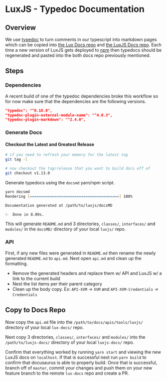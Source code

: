 # LuxJS -  Typedoc Documentation

## Overview

We use [typedoc](https://typedoc.org) to turn comments in our typescript into markdown pages which can be copied into [the Lux Docs repo](https://github.com/ava-labs/lux-docs) and [the LuxJS Docs repo](https://github.com/ava-labs/luxjs-docs). Each time a new version of LuxJS gets deployed to [npm](https://www.npmjs.com/package/lux) then typedocs should be regenerated and pasted into the both docs repo previously mentioned.

## Steps

### Dependencies

A recent build of one of the typedoc dependencies broke this workflow so for now make sure that the dependencies are the following versions.

```json
"typedoc": "^0.18.0",
"typedoc-plugin-external-module-name": "^4.0.3",
"typedoc-plugin-markdown": "^2.4.0",
```

### Generate Docs

#### Checkout the Latest and Greatest Release

```zsh
# if you need to refresh your memory for the latest tag
git tag -l

# now checkout the tag/release that you want to build docs off of
git checkout v1.13.0
```

Generate typedocs using the `docsmd` yarn/npm script.

```zsh
yarn docsmd
Rendering [========================================] 100%

Documentation generated at /path/to/luxjs/docsMD

✨  Done in 8.09s.
```

This will generate `README.md` and 3 directories, `classes/`, `interfaces/` and `modules/` in the `docsMD/` directory of your local `luxjs/` repo.

### API

First, if any new files were generated in `README.md` then rename the newly generated `README.md` to `api.md`. Next open `api.md` and clean up the formatting.

* Remove the generated headers and replace them w/ API and LuxJS w/ a link to the current build
* Nest the list items per their parent category
* Clean up the body copy. Ex: `API-XVM` -> `XVM` and `API-XVM-Credentials` -> `Credentials`

## Copy to Docs Repo

Now copy the `api.md` file into the `/path/to/docs/apis/tools/luxjs/` directory of your local `lux-docs/` repo.

Next copy 3 directories, `classes/`, `interfaces/` and `modules/` into the `/path/to/luxjs-docs/` directory of your local `luxjs-docs/` repo.

Confirm that everything worked by running `yarn start` and viewing the new LuxJS docs on `localhost`. If that is successful next run `yarn build` to confirm that docusaurus is able to properly build. Once that is successful, branch off of `master`, commit your changes and push them on your new feature branch to the remote `lux-docs` repo and create a PR.